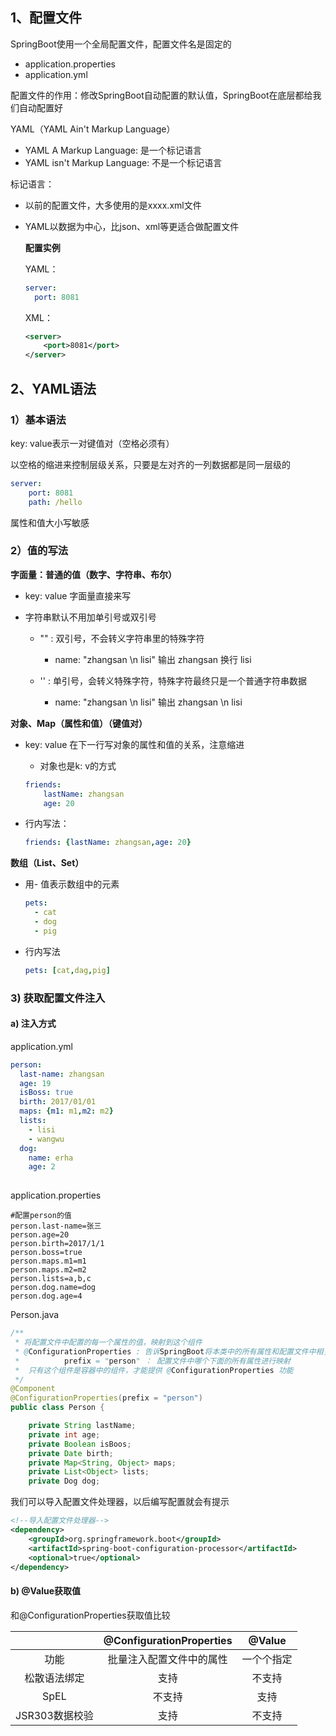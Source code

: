 ## 1、配置文件

SpringBoot使用一个全局配置文件，配置文件名是固定的

-   application.properties
-   application.yml



配置文件的作用：修改SpringBoot自动配置的默认值，SpringBoot在底层都给我们自动配置好



YAML（YAML Ain't Markup Language）

-   YAML  A Markup Language: 是一个标记语言
-   YAML  isn't Markup Language: 不是一个标记语言

标记语言：

-   以前的配置文件，大多使用的是xxxx.xml文件

-   YAML以数据为中心，比json、xml等更适合做配置文件

    **配置实例**

    YAML：

    ```yaml
    server:
      port: 8081
    ```

    XML：

    ```xml
    <server>
    	<port>8081</port>
    </server>
    ```

## 2、YAML语法

### 1）基本语法

key: value表示一对键值对（空格必须有）

以空格的缩进来控制层级关系，只要是左对齐的一列数据都是同一层级的

```yaml
server:
    port: 8081
    path: /hello
```

属性和值大小写敏感

### 2）值的写法

**字面量：普通的值（数字、字符串、布尔）**

-   key: value   字面量直接来写

-   字符串默认不用加单引号或双引号

    -   "" : 双引号，不会转义字符串里的特殊字符
        -   name: "zhangsan \n lisi"   输出  zhangsan 换行 lisi

    -   '' : 单引号，会转义特殊字符，特殊字符最终只是一个普通字符串数据
        -   name: "zhangsan \n lisi"   输出 zhangsan \n lisi

**对象、Map（属性和值）（键值对）**

-   key: value  在下一行写对象的属性和值的关系，注意缩进

    -   对象也是k: v的方式

    ``` yaml
    friends:
    	lastName: zhangsan
    	age: 20
    ```

-   行内写法：

    ```yaml
    friends: {lastName: zhangsan,age: 20}
    ```

    

**数组（List、Set）**

-   用- 值表示数组中的元素

    ```yaml
    pets:
      - cat
      - dog
      - pig
    ```

-   行内写法

    ```yaml
    pets: [cat,dag,pig]
    ```

### 3) 获取配置文件注入

#### a) 注入方式

application.yml

```yaml
person:
  last-name: zhangsan
  age: 19
  isBoss: true
  birth: 2017/01/01
  maps: {m1: m1,m2: m2}
  lists:
    - lisi
    - wangwu
  dog:
    name: erha
    age: 2
  
```

application.properties

```properties
#配置person的值
person.last-name=张三
person.age=20
person.birth=2017/1/1
person.boss=true
person.maps.m1=m1
person.maps.m2=m2
person.lists=a,b,c
person.dog.name=dog
person.dog.age=4

```

Person.java

```java
/**
 * 将配置文件中配置的每一个属性的值，映射到这个组件
 * @ConfigurationProperties : 告诉SpringBoot将本类中的所有属性和配置文件中相关的配置进行绑定
 *          prefix = "person" ： 配置文件中哪个下面的所有属性进行映射
 *  只有这个组件是容器中的组件，才能提供 @ConfigurationProperties 功能
 */
@Component
@ConfigurationProperties(prefix = "person")
public class Person {

    private String lastName;
    private int age;
    private Boolean isBoos;
    private Date birth;
    private Map<String, Object> maps;
    private List<Object> lists;
    private Dog dog;
```

我们可以导入配置文件处理器，以后编写配置就会有提示

```xml
<!--导入配置文件处理器-->
<dependency>
    <groupId>org.springframework.boot</groupId>
    <artifactId>spring-boot-configuration-processor</artifactId>
    <optional>true</optional>
</dependency>
```

#### b) @Value获取值

和@ConfigurationProperties获取值比较

|                | @ConfigurationProperties |   @Value   |
| :------------: | :----------------------: | :--------: |
|      功能      | 批量注入配置文件中的属性 | 一个个指定 |
|  松散语法绑定  |           支持           |   不支持   |
|      SpEL      |          不支持          |    支持    |
| JSR303数据校验 |           支持           |   不支持   |

